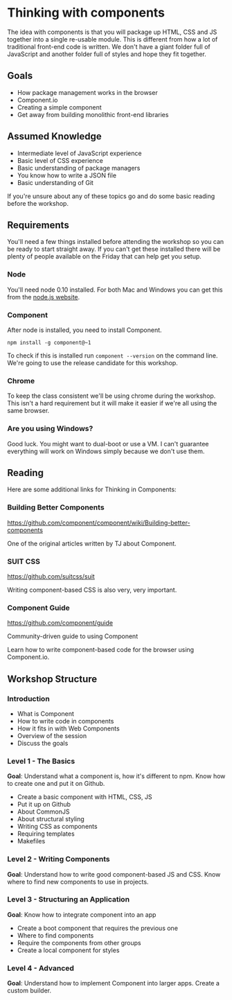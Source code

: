 # Thinking with components

The idea with components is that you will package up HTML, CSS and JS together into a single re-usable module. This is different from how a lot of traditional front-end code is written. We don't have a giant folder full of JavaScript and another folder full of styles and hope they fit together.

## Goals

* How package management works in the browser
* Component.io
* Creating a simple component
* Get away from building monolithic front-end libraries

## Assumed Knowledge

* Intermediate level of JavaScript experience
* Basic level of CSS experience
* Basic understanding of package managers
* You know how to write a JSON file
* Basic understanding of Git

If you're unsure about any of these topics go and do some basic reading before the workshop.

## Requirements

You'll need a few things installed before attending the workshop so you can be ready to start straight away. If you can't get these installed there will be plenty of people available on the Friday that can help get you setup. 

### Node

You'll need node 0.10 installed. For both Mac and Windows you can get this from the [node.js website](http://nodejs.org).

### Component

After node is installed, you need to install Component.

```
npm install -g component@~1
```

To check if this is installed run `component --version` on the command line. We're going to use the release candidate for this workshop.

### Chrome

To keep the class consistent we'll be using chrome during the workshop. This isn't a hard requirement but it will make it easier if we're all using the same browser.

### Are you using Windows?

Good luck. You might want to dual-boot or use a VM. I can't guarantee everything will work on Windows simply because we don't use them.

## Reading

Here are some additional links for Thinking in Components:

### Building Better Components
https://github.com/component/component/wiki/Building-better-components

One of the original articles written by TJ about Component.

### SUIT CSS
https://github.com/suitcss/suit

Writing component-based CSS is also very, very important.

### Component Guide
https://github.com/component/guide

Community-driven guide to using Component  

Learn how to write component-based code for the browser using Component.io.

## Workshop Structure

### Introduction

* What is Component
* How to write code in components
* How it fits in with Web Components
* Overview of the session
* Discuss the goals

### Level 1 - The Basics

**Goal**: Understand what a component is, how it's different to npm. Know how to create one and put it on Github.

* Create a basic component with HTML, CSS, JS
* Put it up on Github
* About CommonJS
* About structural styling
* Writing CSS as components
* Requiring templates
* Makefiles

### Level 2 - Writing Components

**Goal**: Understand how to write good component-based JS and CSS. Know where to find new components to use in projects. 

### Level 3 - Structuring an Application

**Goal**: Know how to integrate component into an app

* Create a boot component that requires the previous one
* Where to find components
* Require the components from other groups
* Create a local component for styles

### Level 4 - Advanced

**Goal**: Understand how to implement Component into larger apps. Create a custom builder.
